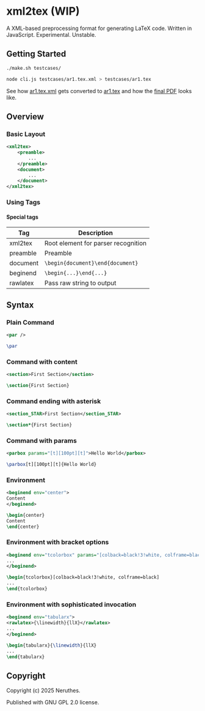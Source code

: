 # xml2tex (WIP)

A XML-based preprocessing format for generating LaTeX code. Written in JavaScript. Experimental. Unstable.


## Getting Started

```sh
./make.sh testcases/
```

```sh
node cli.js testcases/ar1.tex.xml > testcases/ar1.tex
```

See how [ar1.tex.xml](https://github.com/neruthes/xml2texjs/blob/master/testcases/ar1.tex.xml)
gets converted to [ar1.tex](https://github.com/neruthes/xml2texjs/blob/master/testcases/ar1.tex)
and how the [final PDF](https://pub-714f8d634e8f451d9f2fe91a4debfa23.r2.dev/xml2texjs/bbee28583ac58510f28399f4/ar1.pdf) looks like.


## Overview

### Basic Layout
```xml
<xml2tex>
    <preamble>
        ...
    </preamble>
    <document>
        ...
    </document>
</xml2tex>
```

### Using Tags

#### Special tags

| Tag      | Description                         |
| -------- | ----------------------------------- |
| xml2tex  | Root element for parser recognition |
| preamble | Preamble                            |
| document | `\begin{document}\end{document}`    |
| beginend | `\begin{...}\end{...}`              |
| rawlatex | Pass raw string to output           |




## Syntax

### Plain Command

```xml
<par />
```

```tex
\par
```

### Command with content
```xml
<section>First Section</section>
```

```tex
\section{First Section}
```

### Command ending with asterisk
```xml
<section_STAR>First Section</section_STAR>
```

```tex
\section*{First Section}
```

### Command with params

```xml
<parbox params="[t][100pt][t]">Hello World</parbox>
```

```tex
\parbox[t][100pt][t]{Hello World}
```

### Environment

```xml
<beginend env="center">
Content
</beginend>
```

```tex
\begin{center}
Content
\end{center}
```

### Environment with bracket options

```xml
<beginend env="tcolorbox" params="[colback=black!3!white, colframe=black]">
...
</beginend>
```

```tex
\begin{tcolorbox}[colback=black!3!white, colframe=black]
...
\end{tcolorbox}
```

### Environment with sophisticated invocation

```xml
<beginend env="tabularx">
<rawlatex>{\linewidth}{llX}</rawlatex>
...
</beginend>
```

```tex
\begin{tabularx}{\linewidth}{llX}
...
\end{tabularx}
```






## Copyright

Copyright (c) 2025 Neruthes.

Published with GNU GPL 2.0 license.

